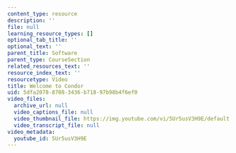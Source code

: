 ```yaml
---
content_type: resource
description: ''
file: null
learning_resource_types: []
optional_tab_title: ''
optional_text: ''
parent_title: Software
parent_type: CourseSection
related_resources_text: ''
resource_index_text: ''
resourcetype: Video
title: Welcome to Condor
uid: 5dfa2078-8708-3436-b718-97b98b4f6ef0
video_files:
  archive_url: null
  video_captions_file: null
  video_thumbnail_file: https://img.youtube.com/vi/5Ur5usV3H9E/default.jpg
  video_transcript_file: null
video_metadata:
  youtube_id: 5Ur5usV3H9E
---
```

